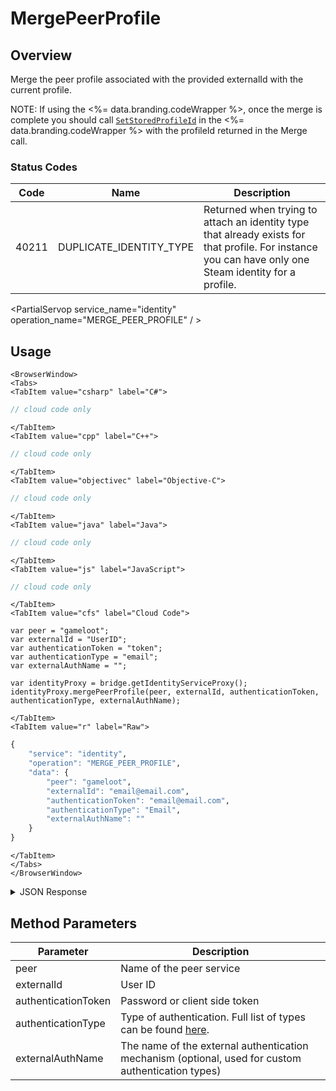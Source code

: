 # MergePeerProfile
## Overview
Merge the peer profile associated with the provided externalId with the current profile.

NOTE: If using the <%= data.branding.codeWrapper %>, once the merge is complete you should call [<code>SetStoredProfileId</code>](/api/wrapper/setstoredprofileid) in the <%= data.branding.codeWrapper %> with the profileId returned in the Merge call.



### Status Codes
Code | Name | Description
---- | ---- | -----------
40211 | DUPLICATE_IDENTITY_TYPE | Returned when trying to attach an identity type that already exists for that profile. For instance you can have only one Steam identity for a profile.

<PartialServop service_name="identity" operation_name="MERGE_PEER_PROFILE" / >

## Usage

```mdx-code-block
<BrowserWindow>
<Tabs>
<TabItem value="csharp" label="C#">
```

```csharp
// cloud code only
```

```mdx-code-block
</TabItem>
<TabItem value="cpp" label="C++">
```

```cpp
// cloud code only
```

```mdx-code-block
</TabItem>
<TabItem value="objectivec" label="Objective-C">
```

```objectivec
// cloud code only
```

```mdx-code-block
</TabItem>
<TabItem value="java" label="Java">
```

```java
// cloud code only
```

```mdx-code-block
</TabItem>
<TabItem value="js" label="JavaScript">
```

```javascript
// cloud code only
```

```mdx-code-block
</TabItem>
<TabItem value="cfs" label="Cloud Code">
```

```cfscript
var peer = "gameloot";
var externalId = "UserID";
var authenticationToken = "token";
var authenticationType = "email";
var externalAuthName = "";

var identityProxy = bridge.getIdentityServiceProxy();
identityProxy.mergePeerProfile(peer, externalId, authenticationToken, authenticationType, externalAuthName);
```

```mdx-code-block
</TabItem>
<TabItem value="r" label="Raw">
```

```r
{
	"service": "identity",
	"operation": "MERGE_PEER_PROFILE",
	"data": {
		"peer": "gameloot",
		"externalId": "email@email.com",
		"authenticationToken": "email@email.com",
		"authenticationType": "Email",
		"externalAuthName": ""
	}
}
```

```mdx-code-block
</TabItem>
</Tabs>
</BrowserWindow>
```

<details>
<summary>JSON Response</summary>

```json
{  
   "data":{  
      "profileId":"f94f7e2d-3cdd-4fd6-9c28-392f7875e9df"
   },
   "status":200
}
```
</details>

## Method Parameters
Parameter | Description
--------- | -----------
peer | Name of the peer service
externalId | User ID
authenticationToken | Password or client side token
authenticationType | Type of authentication. Full list of types can be found [here](/api/appendix/authtypes).
externalAuthName | The name of the external authentication mechanism (optional, used for custom authentication types)


